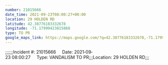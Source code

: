```yaml
---
number: 21015666
date_time: 2021-09-23T08:00:27+00:00
location: 29 HOLDEN RD
latitude: 42.38776183332678
longitude: -71.17999423815868
type: TO PR
google_maps_link: https://maps.google.com/?q=42.38776183332678,-71.17999423815868
---
```


;;;;;;Incident #: 21015666     Date: 2021‐09‐23 08:00:27     Type: VANDALISM TO PR;;;Location: 29 HOLDEN RD;;;

